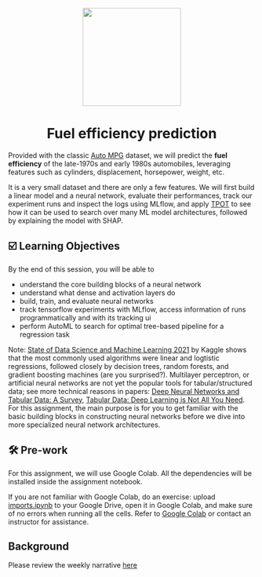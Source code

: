 <p align = "center" draggable=”false” ><img src="https://user-images.githubusercontent.com/37101144/161836199-fdb0219d-0361-4988-bf26-48b0fad160a3.png"
     width="200px"
     height="auto"/>
</p>

# <h1 align="center" id="heading">Fuel efficiency prediction</h1>

Provided with the classic [Auto MPG](https://archive.ics.uci.edu/ml/datasets/auto+mpg) dataset, we will predict the **fuel efficiency** of the late-1970s and early 1980s automobiles, leveraging features such as cylinders, displacement, horsepower, weight, etc. 

It is a very small dataset and there are only a few features. We will first build a linear model and a neural network, evaluate their performances, track our experiment runs and inspect the logs using MLflow, and apply [TPOT](https://github.com/EpistasisLab/tpot) to see how it can be used to search over many ML model architectures, followed by explaining the model with SHAP.

## ☑️ Learning Objectives
By the end of this session, you will be able to

- understand the core building blocks of a neural network
- understand what dense and activation layers do
- build, train, and evaluate neural networks
- track tensorflow experiments with MLflow, access information of runs programmatically and with its tracking ui
- perform AutoML to search for optimal tree-based pipeline for a regression task 

Note: [State of Data Science and Machine Learning 2021](https://www.kaggle.com/kaggle-survey-2021) by Kaggle shows that the most commonly used algorithms were linear and logtistic regressions, followed closely by decision trees, random forests, and gradient boosting machines (are you surprised?). Multilayer perceptron, or artificial neural networks are not yet the popular tools for tabular/structured data; see more technical reasons in papers: [Deep Neural Networks and Tabular Data: A Survey](https://arxiv.org/abs/2110.01889), [Tabular Data: Deep Learning is Not All You Need](https://arxiv.org/abs/2106.03253). For this assignment, the main purpose is for you to get familiar with the basic building blocks in constructing neural networks before we dive into more specialized neural network architectures.

## :hammer_and_wrench: Pre-work
For this assignment, we will use Google Colab. All the dependencies will be installed inside the assignment notebook. 

If you are not familiar with Google Colab, do an exercise: upload [imports.ipynb](nb/imports.ipynb) to your Google Drive,  open it in Google Colab, and make sure of no errors when running all the cells. Refer to [Google Colab](https://colab.research.google.com/) or contact an instructor for assistance.

## Background
Please review the weekly narrative [here](https://great-yamamomo-5c3.notion.site/Week-7-Deep-Learning-f80cb1cf5b2940d6b42a9cfd5db20b76)
